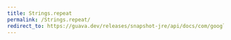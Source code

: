 ```yaml
---
title: Strings.repeat
permalink: /Strings.repeat/
redirect_to: https://guava.dev/releases/snapshot-jre/api/docs/com/google/common/base/Strings.html#repeat-java.lang.String-int-
---
```

